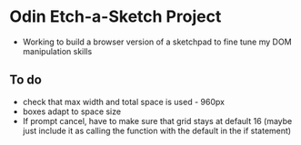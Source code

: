 # Odin Etch-a-Sketch Project

* Working to build a browser version of a sketchpad to fine tune my DOM manipulation skills

## To do

* check that max width and total space is used - 960px
* boxes adapt to space size
* If prompt cancel, have to make sure that grid stays at default 16 (maybe just include it as calling the function with the default in the if statement)